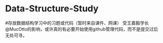 # Data-Structure-Study
#存放数据结构学习中的习题或代码（暂时来自课件、网课）
受王嘉毅学长@MucOtto的影响，或许真的有必要开始使用github管理代码，而不是提交过后无处可寻。

